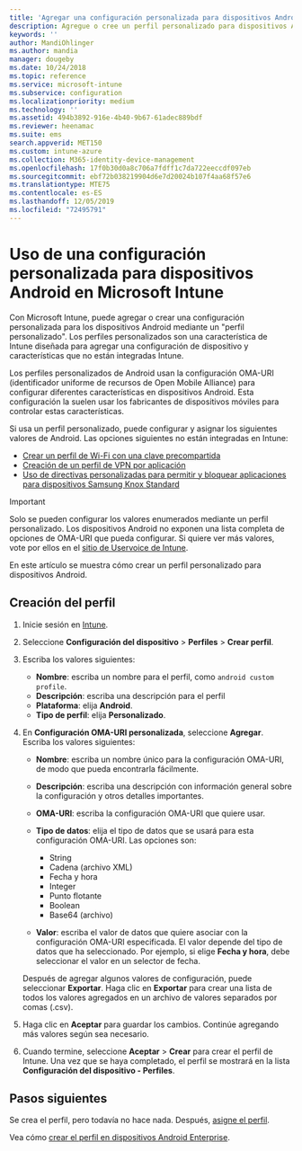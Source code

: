 ```yaml
---
title: 'Agregar una configuración personalizada para dispositivos Android en Microsoft Intune: Azure | Microsoft Docs'
description: Agregue o cree un perfil personalizado para dispositivos Android para crear un perfil de Wi-Fi con una clave precompartida, cree un perfil de VPN por aplicación o bien permita o bloquee aplicaciones para dispositivos Samsung Knox Standard en Microsoft Intune
keywords: ''
author: MandiOhlinger
ms.author: mandia
manager: dougeby
ms.date: 10/24/2018
ms.topic: reference
ms.service: microsoft-intune
ms.subservice: configuration
ms.localizationpriority: medium
ms.technology: ''
ms.assetid: 494b3892-916e-4b40-9b67-61adec889bdf
ms.reviewer: heenamac
ms.suite: ems
search.appverid: MET150
ms.custom: intune-azure
ms.collection: M365-identity-device-management
ms.openlocfilehash: 17f0b30d0a8c706a7fdff1c7da722eeccdf097eb
ms.sourcegitcommit: ebf72b038219904d6e7d20024b107f4aa68f57e6
ms.translationtype: MTE75
ms.contentlocale: es-ES
ms.lasthandoff: 12/05/2019
ms.locfileid: "72495791"
---
```

# <a name="use-custom-settings-for-android-devices-in-microsoft-intune"></a>Uso de una configuración personalizada para dispositivos Android en Microsoft Intune

Con Microsoft Intune, puede agregar o crear una configuración personalizada para los dispositivos Android mediante un "perfil personalizado". Los perfiles personalizados son una característica de Intune diseñada para agregar una configuración de dispositivo y características que no están integradas Intune.

Los perfiles personalizados de Android usan la configuración OMA-URI (identificador uniforme de recursos de Open Mobile Alliance) para configurar diferentes características en dispositivos Android. Esta configuración la suelen usar los fabricantes de dispositivos móviles para controlar estas características.

Si usa un perfil personalizado, puede configurar y asignar los siguientes valores de Android. Las opciones siguientes no están integradas en Intune:

- [Crear un perfil de Wi-Fi con una clave precompartida](/intune/wi-fi-profile-shared-key)
- [Creación de un perfil de VPN por aplicación](/intune/android-pulse-secure-per-app-vpn)
- [Uso de directivas personalizadas para permitir y bloquear aplicaciones para dispositivos Samsung Knox Standard](/intune/samsung-knox-apps-allow-block)

>[!IMPORTANT]
> Solo se pueden configurar los valores enumerados mediante un perfil personalizado. Los dispositivos Android no exponen una lista completa de opciones de OMA-URI que pueda configurar. Si quiere ver más valores, vote por ellos en el [sitio de Uservoice de Intune](https://microsoftintune.uservoice.com/forums/291681-ideas).

En este artículo se muestra cómo crear un perfil personalizado para dispositivos Android.

## <a name="create-the-profile"></a>Creación del perfil

1. Inicie sesión en [Intune](https://go.microsoft.com/fwlink/?linkid=2090973).
2. Seleccione **Configuración del dispositivo** > **Perfiles** > **Crear perfil**.
3. Escriba los valores siguientes:

    - **Nombre**: escriba un nombre para el perfil, como `android custom profile`.
    - **Descripción**: escriba una descripción para el perfil
    - **Plataforma**: elija **Android**.
    - **Tipo de perfil**: elija **Personalizado**.

4. En **Configuración OMA-URI personalizada**, seleccione **Agregar**. Escriba los valores siguientes:

    - **Nombre**: escriba un nombre único para la configuración OMA-URI, de modo que pueda encontrarla fácilmente.
    - **Descripción**: escriba una descripción con información general sobre la configuración y otros detalles importantes.
    - **OMA-URI**: escriba la configuración OMA-URI que quiere usar.
    - **Tipo de datos**: elija el tipo de datos que se usará para esta configuración OMA-URI. Las opciones son:

      - String
      - Cadena (archivo XML)
      - Fecha y hora
      - Integer
      - Punto flotante
      - Boolean
      - Base64 (archivo)

    - **Valor**: escriba el valor de datos que quiere asociar con la configuración OMA-URI especificada. El valor depende del tipo de datos que ha seleccionado. Por ejemplo, si elige **Fecha y hora**, debe seleccionar el valor en un selector de fecha.

    Después de agregar algunos valores de configuración, puede seleccionar **Exportar**. Haga clic en **Exportar** para crear una lista de todos los valores agregados en un archivo de valores separados por comas (.csv).

5. Haga clic en **Aceptar** para guardar los cambios. Continúe agregando más valores según sea necesario. 
6. Cuando termine, seleccione **Aceptar** > **Crear** para crear el perfil de Intune. Una vez que se haya completado, el perfil se mostrará en la lista **Configuración del dispositivo - Perfiles**.

## <a name="next-steps"></a>Pasos siguientes

Se crea el perfil, pero todavía no hace nada. Después, [asigne el perfil](device-profile-assign.md).

Vea cómo [crear el perfil en dispositivos Android Enterprise](custom-settings-android-for-work.md).
